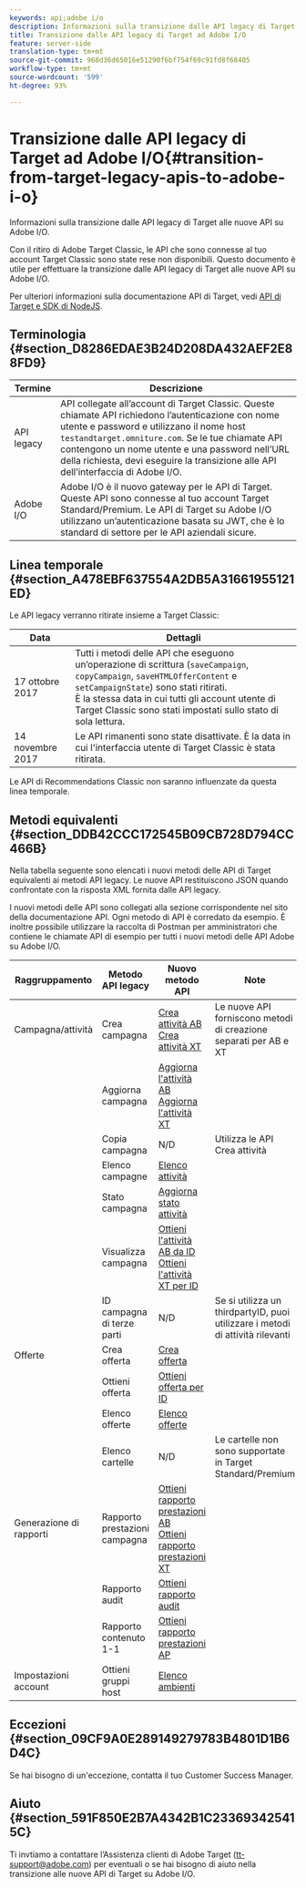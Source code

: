 ```yaml
---
keywords: api;adobe i/o
description: Informazioni sulla transizione dalle API legacy di Target alle nuove API su Adobe I/O.
title: Transizione dalle API legacy di Target ad Adobe I/O
feature: server-side
translation-type: tm+mt
source-git-commit: 968d36d65016e51290f6bf754f69c91fd8f68405
workflow-type: tm+mt
source-wordcount: '599'
ht-degree: 93%

---
```



# Transizione dalle API legacy di Target ad Adobe I/O{#transition-from-target-legacy-apis-to-adobe-i-o}

Informazioni sulla transizione dalle API legacy di Target alle nuove API su Adobe I/O.

Con il ritiro di Adobe Target Classic, le API che sono connesse al tuo account Target Classic sono state rese non disponibili. Questo documento è utile per effettuare la transizione dalle API legacy di Target alle nuove API su Adobe I/O.

Per ulteriori informazioni sulla documentazione API di Target, vedi [API di Target e SDK di NodeJS](/help/c-implementing-target/c-api-and-sdk-overview/api-and-sdk-overview.md#concept_5718EC1FF2ED4436935D0BCCD7AA29A6).

## Terminologia {#section_D8286EDAE3B24D208DA432AEF2E88FD9}

| Termine | Descrizione |
|--- |--- |
| API legacy | API collegate all’account di Target Classic. Queste chiamate API richiedono l’autenticazione con nome utente e password e utilizzano il nome host `testandtarget.omniture.com`. Se le tue chiamate API contengono un nome utente e una password nell’URL della richiesta, devi eseguire la transizione alle API dell’interfaccia di Adobe I/O. |
| Adobe I/O | Adobe I/O è il nuovo gateway per le API di Target. Queste API sono connesse al tuo account Target Standard/Premium. Le API di Target su Adobe I/O utilizzano un’autenticazione basata su JWT, che è lo standard di settore per le API aziendali sicure. |

## Linea temporale {#section_A478EBF637554A2DB5A31661955121ED}

Le API legacy verranno ritirate insieme a Target Classic:

| Data | Dettagli |
|--- |--- |
| 17 ottobre 2017 | Tutti i metodi delle API che eseguono un’operazione di scrittura (`saveCampaign`, `copyCampaign`, `saveHTMLOfferContent` e `setCampaignState`) sono stati ritirati.<br>È la stessa data in cui tutti gli account utente di Target Classic sono stati impostati sullo stato di sola lettura. |
| 14 novembre 2017 | Le API rimanenti sono state disattivate. È la data in cui l&#39;interfaccia utente di Target Classic è stata ritirata. |

Le API di Recommendations Classic non saranno influenzate da questa linea temporale.

## Metodi equivalenti {#section_DDB42CCC172545B09CB728D794CC466B}

Nella tabella seguente sono elencati i nuovi metodi delle API di Target equivalenti ai metodi API legacy. Le nuove API restituiscono JSON quando confrontate con la risposta XML fornita dalle API legacy.

I nuovi metodi delle API sono collegati alla sezione corrispondente nel sito della documentazione API. Ogni metodo di API è corredato da esempio. È inoltre possibile utilizzare la raccolta di Postman per amministratori che contiene le chiamate API di esempio per tutti i nuovi metodi delle API Adobe su Adobe I/O.

| Raggruppamento | Metodo API legacy | Nuovo metodo API | Note |
|--- |--- |--- |--- |
| Campagna/attività | Crea campagna | [Crea attività AB](http://developers.adobetarget.com/api/#create-ab-activity)<br>[Crea attività XT](http://developers.adobetarget.com/api/#create-xt-activity) | Le nuove API forniscono metodi di creazione separati per AB e XT |
|  | Aggiorna campagna | [Aggiorna l&#39;attività AB](http://developers.adobetarget.com/api/#update-ab-activity)<br>[Aggiorna l&#39;attività XT](http://developers.adobetarget.com/api/#update-xt-activity) |  |
|  | Copia campagna | N/D | Utilizza le API Crea attività |
|  | Elenco campagne | [Elenco attività](http://developers.adobetarget.com/api/#list-activities) |  |
|  | Stato campagna | [Aggiorna stato attività](http://developers.adobetarget.com/api/#update-activity-state) |  |
|  | Visualizza campagna | [Ottieni l&#39;attività AB da ID](http://developers.adobetarget.com/api/#get-ab-activity-by-id)<br>[Ottieni l&#39;attività XT per ID](http://developers.adobetarget.com/api/#get-xt-activity-by-id) |  |
|  | ID campagna di terze parti | N/D | Se si utilizza un thirdpartyID, puoi utilizzare i metodi di attività rilevanti |
| Offerte | Crea offerta | [Crea offerta](http://developers.adobetarget.com/api/#create-offer) |  |
|  | Ottieni offerta | [Ottieni offerta per ID](http://developers.adobetarget.com/api/#get-offer-by-id) |  |
|  | Elenco offerte | [Elenco offerte](http://developers.adobetarget.com/api/#list-offers) |  |
|  | Elenco cartelle | N/D | Le cartelle non sono supportate in Target Standard/Premium |
| Generazione di rapporti | Rapporto prestazioni campagna | [Ottieni rapporto prestazioni AB](http://developers.adobetarget.com/api/#get-ab-performance-report)<br>[Ottieni rapporto prestazioni XT](http://developers.adobetarget.com/api/#get-xt-performance-report) |  |
|  | Rapporto audit | [Ottieni rapporto audit](http://developers.adobetarget.com/api/#get-audit-report) |  |
|  | Rapporto contenuto 1-1 | [Ottieni rapporto prestazioni AP](http://developers.adobetarget.com/api/#get-ap-activity-performance-report) |  |
| Impostazioni account | Ottieni gruppi host | [Elenco ambienti](http://developers.adobetarget.com/api/#list-environments) |  |

## Eccezioni {#section_09CF9A0E289149279783B4801D1B6D4C}

Se hai bisogno di un&#39;eccezione, contatta il tuo Customer Success Manager.

## Aiuto {#section_591F850E2B7A4342B1C233693425415C}

Ti invtiamo a contattare l’Assistenza clienti di Adobe Target (tt-support@adobe.com) per eventuali o se hai bisogno di aiuto nella transizione alle nuove API di Target su Adobe I/O.
